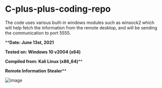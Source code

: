 # C-plus-plus-coding-repo

The code uses various built-in windows modules such as winsock2 which will help fetch the information from the remote desktop, and will be sending the communication to port 5555.


****Date: June 13st, 2021**

**Tested on: Windows 10 v2004 (x64)**

**Compiled from: Kali Linux (x86_64)****


**Remote Information Stealer****

![image](https://user-images.githubusercontent.com/25875381/121818745-aa344600-cc4e-11eb-9d5e-545288524cbc.png)

